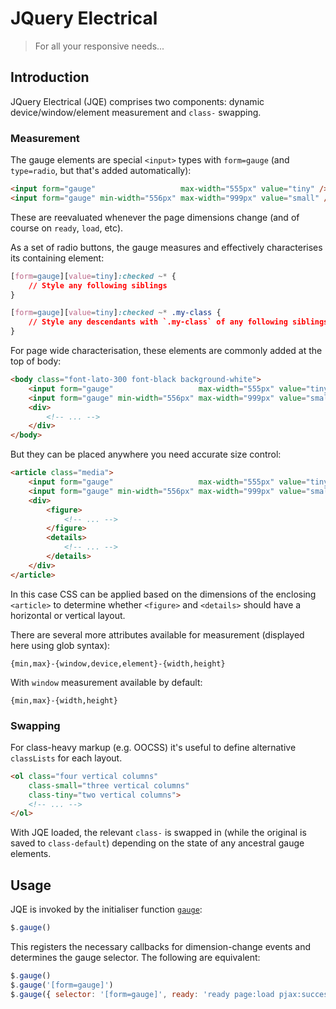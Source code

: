 # JQuery Electrical
> For all your responsive needs...

## Introduction

JQuery Electrical (JQE) comprises two components: dynamic device/window/element measurement and `class-` swapping.

### Measurement

The gauge elements are special `<input>` types with `form=gauge` (and `type=radio`, but that's added automatically):

```html
<input form="gauge"                   max-width="555px" value="tiny" />
<input form="gauge" min-width="556px" max-width="999px" value="small" />
```

These are reevaluated whenever the page dimensions change (and of course on `ready`, `load`, etc).

As a set of radio buttons, the gauge measures and effectively characterises its containing element:

```css
[form=gauge][value=tiny]:checked ~* {
	// Style any following siblings
}

[form=gauge][value=tiny]:checked ~* .my-class {
	// Style any descendants with `.my-class` of any following siblings
}
```

For page wide characterisation, these elements are commonly added at the top of body:

```html
<body class="font-lato-300 font-black background-white">
	<input form="gauge"                   max-width="555px" value="tiny" />
	<input form="gauge" min-width="556px" max-width="999px" value="small" />
	<div>
		<!-- ... -->
	</div>
</body>
```

But they can be placed anywhere you need accurate size control:

```html
<article class="media">
	<input form="gauge"                   max-width="555px" value="tiny" />
	<input form="gauge" min-width="556px" max-width="999px" value="small" />
	<div>
		<figure>
			<!-- ... -->
		</figure>
		<details>
			<!-- ... -->
		</details>
	</div>
</article>
```

In this case CSS can be applied based on the dimensions of the enclosing `<article>` to determine whether `<figure>` and `<details>` should have a horizontal or vertical layout.

There are several more attributes available for measurement (displayed here using glob syntax):

	{min,max}-{window,device,element}-{width,height}

With `window` measurement available by default:

	{min,max}-{width,height}

### Swapping

For class-heavy markup (e.g. OOCSS) it's useful to define alternative `classLists` for each layout.

```html
<ol class="four vertical columns"
    class-small="three vertical columns"
    class-tiny="two vertical columns">
    <!-- ... -->
</ol>
```

With JQE loaded, the relevant `class-` is swapped in (while the original is saved to `class-default`) depending on the state of any ancestral gauge elements.

## Usage

JQE is invoked by the initialiser function [`gauge`](https://github.com/tosyx/jquery-electrical/blob/master/jquery-electrical.js#L17):

```js
$.gauge()
```

This registers the necessary callbacks for dimension-change events and determines the gauge selector. The following are equivalent:

```js
$.gauge()
$.gauge('[form=gauge]')
$.gauge({ selector: '[form=gauge]', ready: 'ready page:load pjax:success' })
```
